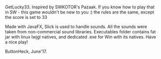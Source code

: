 GetLucky33.
Inspired by SWKOTOR's Pazaak.
If you know how to play that in SW - this game wouldn't be new to you :)
the rules are the same, except the score is set to 33

Made with JavaFX, Slick is used to handle sounds.
All the sounds were taken from non-commercial sound libraries.
Executables folder contains fat jar with linux lwjgl natives, and dedicated .exe for Win with its natives.
Have a nice play!

ButtonHeck, June'17.
